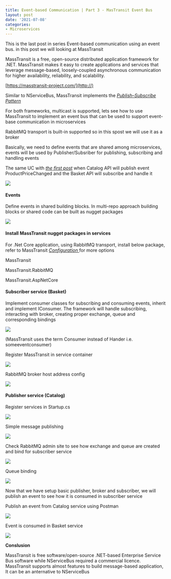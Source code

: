 ```yaml
---
title: Event-based Communication | Part 3 - MasTransit Event Bus
layout: post
date: '2021-07-08'
categories:
- Microservices
---
```


This is the last post in series Event-based communication using an event bus. in this post we will looking at MassTransit


MassTransit is a free, open-source distributed application framework for .NET. MassTransit makes it easy to create applications and services that leverage message-based, loosely-coupled asynchronous communication for higher availability, reliability, and scalability.


[https://masstransit-project.com/](http://)


Similar to NServiceBus, MassTransit implements the [*Publish–Subscribe Pattern*](https://en.wikipedia.org/wiki/Publish%E2%80%93subscribe_pattern)


For both frameworks, multicast is supported, lets see how to use MassTransit to implement an event bus that can be used to support event-base communication in microservices

RabbitMQ transport is built-in supported so in this spost we will use it as a broker

Basically, we need to define events that are shared among microservices, events will be used by Publisher/Subsriber for publishing, subscribing and handling events

The same UC with [*the first post*](//blog/event-based-communication-part1) when Catalog API will publish event ProductPriceChanged and the Basket API will subscribe and handle it


<img src="{{ '/blog/assets/masstransit_00.png'}}" />


#### **Events**


Define events in shared building blocks. In multi-repo approach building blocks or shared code can be built as nugget packages

<img src="{{ '/blog/assets/masstransit_01.png'}}" />


#### **Install MassTransit nugget packages in services**

For .Net Core application, using RabbitMQ transport, install below package, refer to MassTransit [*Configuration* ](http://masstransit-project.com/usage/configuration.html#asp-net-core) for more options

MassTransit

MassTransit.RabbitMQ

MassTransit.AspNetCore


#### **Subscriber service (Basket)**

Implement consumer classes for subscribing and consuming events, inherit and implement IConsumer<Event>. The framework will handle subscribing, interacting with broker, creating proper exchange, queue and corresponding bindings
	
	
<img src="{{ '/blog/assets/masstransit_01.png'}}" />

	
(MassTransit uses the term Consumer instead of Hander i.e. someeventconsumer)
	
	
Register MassTransit in service container
	
<img src="{{ '/blog/assets/masstransit_04.png'}}" />
	

	
RabbitMQ broker host address config
	
<img src="{{ '/blog/assets/masstransit_4.1.png'}}" />


#### **Publisher service (Catalog)**


Register services in Startup.cs

<img src="{{ '/blog/assets/masstransit_05.png'}}" />

	
Simple message publishing

<img src="{{ '/blog/assets/masstransit_06.png'}}" />
	

Check RabbitMQ admin site to see how exchange and queue are created and bind for subscriber service

<img src="{{ '/blog/assets/masstransit_08.png'}}" />

	
Queue binding

<img src="{{ '/blog/assets/masstransit_09.png'}}" />

	
Now that we have setup basic publisher, broker and subscriber, we will publish an event to see how it is consumed in subscriber service
	
	
Publish an event from Catalog service using Postman

<img src="{{ '/blog/assets/masstransit_10.png'}}" />
	

Event is consumed in Basket service

<img src="{{ '/blog/assets/masstransit_11.png'}}" />
	
	
**Conslusion**
	
MassTransit is free software/open-source .NET-based Enterprise Service Bus software while NServiceBus required a commercial licence. MassTransit supports almost features to build message-based application, It can be an anternative to NServiceBus

